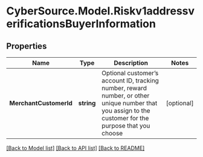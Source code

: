 # CyberSource.Model.Riskv1addressverificationsBuyerInformation
## Properties

Name | Type | Description | Notes
------------ | ------------- | ------------- | -------------
**MerchantCustomerId** | **string** | Optional customer’s account ID, tracking number, reward number, or other unique number that you assign to the customer for the purpose that you choose  | [optional] 

[[Back to Model list]](../README.md#documentation-for-models) [[Back to API list]](../README.md#documentation-for-api-endpoints) [[Back to README]](../README.md)

